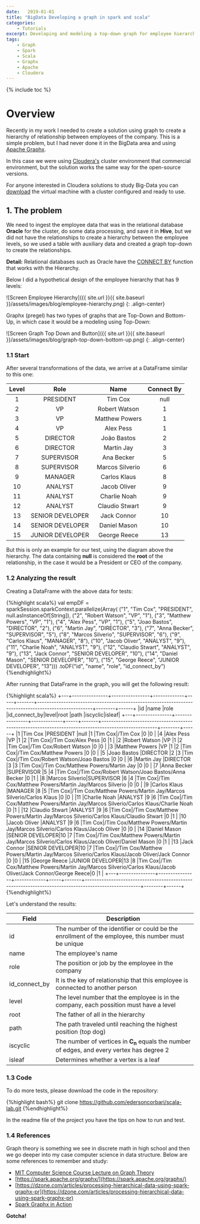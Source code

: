 ```yaml
---
date:   2019-01-01
title: "BigData Developing a graph in spark and scala"
categories: 
    - Tutorials
excerpt: Developing and modeling a top-down graph for employee hierarchy.
tags: 
    - Graph 
    - Spark
    - Scala
    - Graphx
    - Apache
    - Cloudera
---
```


{% include toc %}

# Overview

Recently in my work I needed to create a solution using graph to create a hierarchy of relationship between employees of the company. 
This is a simple problem, but I had never done it in the BigData area and using [Apache Graphx](https://spark.apache.org/graphx/).

In this case we were using [Cloudera's](https://www.cloudera.com) cluster environment that commercial environment, but the solution works the same way for the open-source versions.

For anyone interested in Cloudera solutions to study Big-Data you can [download](https://www.cloudera.com/downloads/quickstart_vms/5-13.html) the virtual machine with a cluster configured and ready to use.

## 1. The problem

We need to ingest the employee data that was in the relational database <strong>Oracle</strong> for the cluster, do some data processing, and save it in <strong>Hive</strong>, but we did not have the relationships to create a hierarchy between the employee levels, so we used a table with auxiliary data and created a graph top-down to create the relationships.

<strong>Detail:</strong> Relational databases such as Oracle have the [CONNECT BY](https://docs.oracle.com/cd/B19306_01/server.102/b14200/queries003.htm) function that works with the Hierarchy.

Below I did a hypothetical design of the employee hierarchy that has 9 levels:

![Screen Employee Hierarchy]({{ site.url }}{{ site.baseurl }}/assets/images/blog/employee-hierarchy.png)
{: .align-center}

Graphx (pregel) has two types of graphs that are Top-Down and Bottom-Up, in which case it would be a modeling using Top-Down:

![Screen Graph Top Down and Button]({{ site.url }}{{ site.baseurl }}/assets/images/blog/graph-top-down-bottom-up.png)
{: .align-center}

### 1.1 Start 

After several transformations of the data, we arrive at a DataFrame similar to this one:

| Level   |      Role         |  Name            | Connect By |
|:-------:|:-----------------:|:----------------:|:----------:|
| 1       |  PRESIDENT        | Tim Cox          | null       |
| 2       |  VP               | Robert Watson    | 1          |
| 3       |  VP               | Matthew Powers   | 1          |
| 4       |  VP               | Alex Pess        | 1          |
| 5       |  DIRECTOR         | João Bastos      | 2          |
| 6       |  DIRECTOR         | Martin Jay       | 3          |
| 7       |  SUPERVISOR       | Ana Becker       | 5          |
| 8       |  SUPERVISOR       | Marcos Silverio  | 6          |
| 9       |  MANAGER          | Carlos Klaus     | 8          |
| 10      |  ANALYST          | Jacob Oliver     | 9          |
| 11      |  ANALYST          | Charlie Noah     | 9          |
| 12      |  ANALYST          | Claudio Stwart   | 9          |
| 13      |  SENIOR DEVELOPER | Jack Connor      | 10         |
| 14      |  SENIOR DEVELOPER | Daniel Mason     | 10         |
| 15      |  JUNIOR DEVELOPER | George Reece     | 13         |

But this is only an example for our test, using the diagram above the hierarchy. The data containing <strong>null</strong> is considered the <strong>root</strong> of the 
relationship, in the case it would be a President or CEO of the company.

### 1.2 Analyzing the result 

Creating a DataFrame with the above data for tests:

{%highlight scala%}
val empDF = sparkSession.sparkContext.parallelize(Array(
  ("1", "Tim Cox", "PRESIDENT", null.asInstanceOf[String]),
  ("2", "Robert Watson", "VP", "1"),
  ("3", "Matthew Powers", "VP", "1"),
  ("4", "Alex Pess", "VP", "1"),
  ("5", "Joao Bastos", "DIRECTOR", "2"),
  ("6", "Martin Jay", "DIRECTOR", "3"),
  ("7", "Anna Becker", "SUPERVISOR", "5"),
  ("8", "Marcos Silverio", "SUPERVISOR", "6"),
  ("9", "Carlos Klaus", "MANAGER", "8"),
  ("10", "Jacob Oliver", "ANALYST", "9"),
  ("11", "Charlie Noah", "ANALYST", "9"),
  ("12", "Claudio Stwart", "ANALYST", "9"),
  ("13", "Jack Connor", "SENIOR DEVELOPER", "10"),
  ("14", "Daniel Mason", "SENIOR DEVELOPER", "10"),
  ("15", "George Reece", "JUNIOR DEVELOPER", "13")))
  .toDF("id", "name", "role", "id_connect_by")
{%endhighlight%}

After running that DataFrame in the graph, you will get the following result:

{%highlight scala%}
+---+---------------+----------------+-------------+-----+-------+-----------------------------------------------------------------------------------------------------+--------+------+
|id |name           |role            |id_connect_by|level|root   |path                                                                                                 |iscyclic|isleaf|
+---+---------------+----------------+-------------+-----+-------+-----------------------------------------------------------------------------------------------------+--------+------+
|1  |Tim Cox        |PRESIDENT       |null         |1    |Tim Cox|/Tim Cox                                                                                             |0       |0     |
|4  |Alex Pess      |VP              |1            |2    |Tim Cox|/Tim Cox/Alex Pess                                                                                   |0       |1     |
|2  |Robert Watson  |VP              |1            |2    |Tim Cox|/Tim Cox/Robert Watson                                                                               |0       |0     |
|3  |Matthew Powers |VP              |1            |2    |Tim Cox|/Tim Cox/Matthew Powers                                                                              |0       |0     |
|5  |Joao Bastos    |DIRECTOR        |2            |3    |Tim Cox|/Tim Cox/Robert Watson/Joao Bastos                                                                   |0       |0     |
|6  |Martin Jay     |DIRECTOR        |3            |3    |Tim Cox|/Tim Cox/Matthew Powers/Martin Jay                                                                   |0       |0     |
|7  |Anna Becker    |SUPERVISOR      |5            |4    |Tim Cox|/Tim Cox/Robert Watson/Joao Bastos/Anna Becker                                                       |0       |1     |
|8  |Marcos Silverio|SUPERVISOR      |6            |4    |Tim Cox|/Tim Cox/Matthew Powers/Martin Jay/Marcos Silverio                                                   |0       |0     |
|9  |Carlos Klaus   |MANAGER         |8            |5    |Tim Cox|/Tim Cox/Matthew Powers/Martin Jay/Marcos Silverio/Carlos Klaus                                      |0       |0     |
|11 |Charlie Noah   |ANALYST         |9            |6    |Tim Cox|/Tim Cox/Matthew Powers/Martin Jay/Marcos Silverio/Carlos Klaus/Charlie Noah                         |0       |1     |
|12 |Claudio Stwart |ANALYST         |9            |6    |Tim Cox|/Tim Cox/Matthew Powers/Martin Jay/Marcos Silverio/Carlos Klaus/Claudio Stwart                       |0       |1     |
|10 |Jacob Oliver   |ANALYST         |9            |6    |Tim Cox|/Tim Cox/Matthew Powers/Martin Jay/Marcos Silverio/Carlos Klaus/Jacob Oliver                         |0       |0     |
|14 |Daniel Mason   |SENIOR DEVELOPER|10           |7    |Tim Cox|/Tim Cox/Matthew Powers/Martin Jay/Marcos Silverio/Carlos Klaus/Jacob Oliver/Daniel Mason            |0       |1     |
|13 |Jack Connor    |SENIOR DEVELOPER|10           |7    |Tim Cox|/Tim Cox/Matthew Powers/Martin Jay/Marcos Silverio/Carlos Klaus/Jacob Oliver/Jack Connor             |0       |0     |
|15 |George Reece   |JUNIOR DEVELOPER|13           |8    |Tim Cox|/Tim Cox/Matthew Powers/Martin Jay/Marcos Silverio/Carlos Klaus/Jacob Oliver/Jack Connor/George Reece|0       |1     |
+---+---------------+----------------+-------------+-----+-------+-----------------------------------------------------------------------------------------------------+--------+------+
{%endhighlight%}

Let's understand the results:

| Field         | Description                                                                                                        |
|---------------|--------------------------------------------------------------------------------------------------------------------|
| id            | The number of the identifier or could be the enrollment of the employee, this number must be unique                |
| name          | The employee's name                                                                                                |
| role          | The position or job by the employee in the company                                                                 |
| id_connect_by | It is the key of relationship that this employee is connected to another person                                    |
| level         | The level number that the employee is in the company, each possition must have a level                             |
| root          | The father of all in the hierarchy                                                                                 |
| path          | The path traveled until reaching the highest position (top dog)                                                    |
| iscyclic      | The number of vertices in <strong>C<sub>n</sub></strong> equals the number of edges, and every vertex has degree 2 |
| isleaf        | Determines whether a vertex is a leaf                                                                              |

### 1.3 Code 

To do more tests, please download the code in the repository:

{%highlight bash%}
git clone https://github.com/edersoncorbari/scala-lab.git
{%endhighlight%}

In the readme file of the project you have the tips on how to run and test.

### 1.4 References

Graph theory is something we see in discrete math in high school and then we go deeper into my case computer science in data structure. Below are some references to remember and study:

  * [MIT Computer Science Course Lecture on Graph Theory](https://ocw.mit.edu/courses/electrical-engineering-and-computer-science/6-0002-introduction-to-computational-thinking-and-data-science-fall-2016/lecture-videos/lecture-3-graph-theoretic-models/)
  * [https://spark.apache.org/graphx/](https://spark.apache.org/graphx/)
  * [https://dzone.com/articles/processing-hierarchical-data-using-spark-graphx-pr](https://dzone.com/articles/processing-hierarchical-data-using-spark-graphx-pr)
  * [Spark Graphx in Action](https://www.manning.com/books/spark-graphx-in-action)

<strong>Gotcha!</strong>
